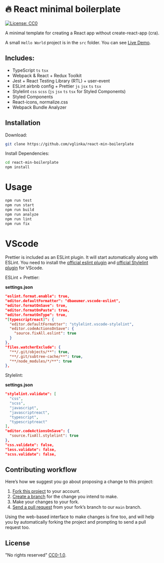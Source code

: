 # 🔥 React minimal boilerplate

[![License: CC0](https://img.shields.io/badge/license-CC0-blue)](https://github.com/vglinka/react-min-boilerplate/blob/main/LICENSE)

A minimal template for creating a React app without create-react-app (cra).

A small `Hello World` project is in the `src` folder. You can see [Live Demo][liveDemo].

[liveDemo]: https://vglinka.github.io/react-min-boilerplate-demo/

## Includes:

- TypeScript `ts` `tsx`
- Webpack & React + Redux Toolkit
- Jest + React Testing Library (RTL) + user-event
- ESLint airbnb config + Prettier `js` `jsx` `ts` `tsx`
- Stylelint `css` `scss` (`js` `jsx` `ts` `tsx` for Styled Components)
- Styled Components
- React-icons, normalize.css
- Webpack Bundle Analyzer

## Installation

Download:

```sh
git clone https://github.com/vglinka/react-min-boilerplate
```

Install Dependencies:

```sh
cd react-min-boilerplate
npm install
```

# Usage

```sh
npm run test
npm run start
npm run build
npm run analyze
npm run lint
npm run fix
```

# VScode

Prettier is included as an ESLint plugin.
It will start automatically along with ESLint.
You need to install the 
[official eslint plugin](https://marketplace.visualstudio.com/items?itemName=dbaeumer.vscode-eslint) and
[official Stylelint plugin](https://marketplace.visualstudio.com/items?itemName=stylelint.vscode-stylelint)
for VScode.

ESLint + Prettier:

**settings.json**
```json
"eslint.format.enable": true,
"editor.defaultFormatter": "dbaeumer.vscode-eslint",
"editor.formatOnSave": true,
"editor.formatOnPaste": true,
"editor.formatOnType": true,
"[typescriptreact]": {
  "editor.defaultFormatter": "stylelint.vscode-stylelint",
  "editor.codeActionsOnSave": {
    "source.fixAll.eslint": true
  }
},
"files.watcherExclude": {
  "**/.git/objects/**": true,
  "**/.git/subtree-cache/**": true,
  "**/node_modules/*/**": true
},
```

Stylelint:

**settings.json**
```json
"stylelint.validate": [
  "css",
  "scss",
  "javascript",
  "javascriptreact",
  "typescript",
  "typescriptreact"
],
"editor.codeActionsOnSave": {
  "source.fixAll.stylelint": true
},
"css.validate": false,
"less.validate": false,
"scss.validate": false,
```

## Contributing workflow

Here’s how we suggest you go about proposing a change to this project:

1. [Fork this project][fork] to your account.
2. [Create a branch][branch] for the change you intend to make.
3. Make your changes to your fork.
4. [Send a pull request][pr] from your fork’s branch to our `main` branch.

Using the web-based interface to make changes is fine too, and will help you
by automatically forking the project and prompting to send a pull request too.

[fork]: https://help.github.com/articles/fork-a-repo/
[branch]: https://help.github.com/articles/creating-and-deleting-branches-within-your-repository
[pr]: https://help.github.com/articles/using-pull-requests/

## License

"No rights reserved" [CC0-1.0](./LICENSE).
